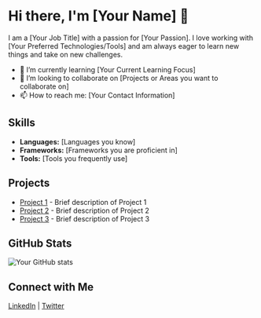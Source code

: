 <h1>Hi there, I'm [Your Name] 👋</h1>

<p>I am a [Your Job Title] with a passion for [Your Passion]. I love working with [Your Preferred Technologies/Tools] and am always eager to learn new things and take on new challenges.</p>

<ul>
  <li>🌱 I’m currently learning [Your Current Learning Focus]</li>
  <li>👯 I’m looking to collaborate on [Projects or Areas you want to collaborate on]</li>
  <li>📫 How to reach me: [Your Contact Information]</li>
</ul>

<h2>Skills</h2>
<ul>
  <li><strong>Languages:</strong> [Languages you know]</li>
  <li><strong>Frameworks:</strong> [Frameworks you are proficient in]</li>
  <li><strong>Tools:</strong> [Tools you frequently use]</li>
</ul>

<h2>Projects</h2>
<ul>
  <li><a href="Link to Project 1">Project 1</a> - Brief description of Project 1</li>
  <li><a href="Link to Project 2">Project 2</a> - Brief description of Project 2</li>
  <li><a href="Link to Project 3">Project 3</a> - Brief description of Project 3</li>
</ul>

<h2>GitHub Stats</h2>
<p>
  <img src="https://github-readme-stats.vercel.app/api?username=YourGitHubUsername&show_icons=true&theme=radical" alt="Your GitHub stats">
</p>

<h2>Connect with Me</h2>
<p>
  <a href="https://www.linkedin.com/in/YourLinkedInProfile/">LinkedIn</a> |
  <a href="https://twitter.com/YourTwitterHandle">Twitter</a>
</p>
